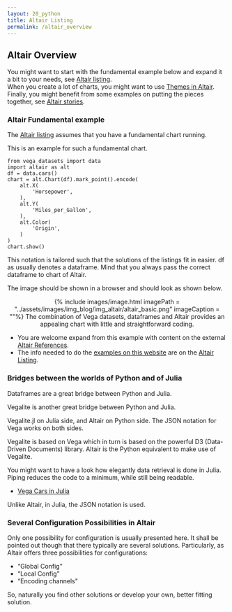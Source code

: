 ```yaml
---
layout: 20_python
title: Altair Listing
permalink: /altair_overview
---
```


## Altair Overview

You might want to start with the fundamental example below and expand it a bit to your needs, see [Altair listing](altair_listing).<br>
When you create a lot of charts, you might want to use [Themes in Altair](altair_themes).<br>
Finally, you might benefit from some examples on putting the pieces together, see [Altair stories](altair_stories).


### Altair Fundamental example

The [Altair listing](altair_listing) assumes that you have a fundamental chart running.

This is an example for such a fundamental chart.

>
    from vega_datasets import data
    import altair as alt
    df = data.cars()      
    chart = alt.Chart(df).mark_point().encode(
        alt.X(
            'Horsepower', 
        ),
        alt.Y(
            'Miles_per_Gallon',
        ),
        alt.Color(
            'Origin',
        )
    )
    chart.show()

This notation is tailored such that the solutions of the listings fit in easier. df as usually denotes a dataframe. Mind that you always pass the correct dataframe to chart of Altair.

The image should be shown in a browser and should look as shown below. 

<center>
{% include images/image.html imagePath = "../assets/images/img_blog/img_altair/altair_basic.png" imageCaption =  ""%}
The combination of Vega datasets, dataframes and Altair provides an appealing chart with little and straightforward coding.
</center>

- You are welcome expand from this example with content on the external [Altair References](altair_references).
- The info needed to do the [examples on this website](altair_stories) are on the [Altair Listing](altair_listing).



### Bridges between the worlds of Python and of Julia

Dataframes are a great bridge between Python and Julia.

Vegalite is another great bridge between Python and Julia.

Vegalite.jl on Julia side, and Altair on Python side. The JSON notation for Vega works on both sides.

Vegalite is based on Vega which in turn is based on the powerful D3 (Data-Driven Documents) library. Altair is the Python equivalent to make use of Vegalite. 

You might want to have a look how elegantly data retrieval is done in Julia. 
Piping reduces the code to a minimum, while still being readable. 
- [Vega Cars in Julia](https://www.queryverse.org/VegaLite.jl/stable/gettingstarted/tutorial/#Channel-properties-1)

Unlike Altair, in Julia, the JSON notation is used.


### Several Configuration Possibilities in Altair

Only one possibility for configuration is usually presented here. It shall be pointed out though that there typically are several solutions. Particularly, as Altair offers three possibilities for configurations:

- “Global Config” 
- “Local Config” 
- “Encoding channels"

So, naturally you find other solutions or develop your own, better fitting solution.


